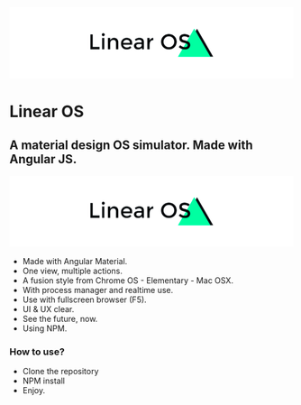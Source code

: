 ![alt tag](https://raw.githubusercontent.com/eladiomejias/LinearOS/master/public/css/images/Logo.png?token=AOKf0yY-m0qO6TuDx58yEpmZIq6sih5sks5Yd64hwA%3D%3D)
# Linear OS

## A material design OS simulator. Made with Angular JS.

![alt tag](https://raw.githubusercontent.com/eladiomejias/LinearOS/master/public/css/images/Logo.png?token=AOKf0yY-m0qO6TuDx58yEpmZIq6sih5sks5Yd64hwA%3D%3D)

- Made with Angular Material.
- One view, multiple actions.
- A fusion style from Chrome OS - Elementary - Mac OSX.
- With process manager and realtime use.
- Use with fullscreen browser (F5).
- UI & UX clear.
- See the future, now.
- Using NPM.


### How to use?

- Clone the repository
- NPM install
- Enjoy.